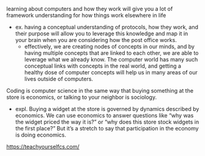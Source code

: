 
learning about computers and how they work will give you a lot of framework understanding for how things work elsewhere in life
- ex. having a conceptual understanding of protocols, how they work, and their purpose will allow you to leverage this knowledge and map it in your brain when you are considering how the post office works.
    - effectively, we are creating nodes of concepts in our minds, and by having multiple concepts that are linked to each other, we are able to leverage what we already know. The computer world has many such conceptual links with concepts in the real world, and getting a healthy dose of computer concepts will help us in many areas of our lives outside of computers.

Coding is computer science in the same way that buying something at the store is economics, or talking to your neighbor is sociology.
- expl. Buying a widget at the store is governed by dynamics described by economics. We can use economics to answer questions like “why was the widget priced the way it is?” or “why does this store stock widgets in the first place?” But it’s a stretch to say that participation in the economy is doing economics.

https://teachyourselfcs.com/
